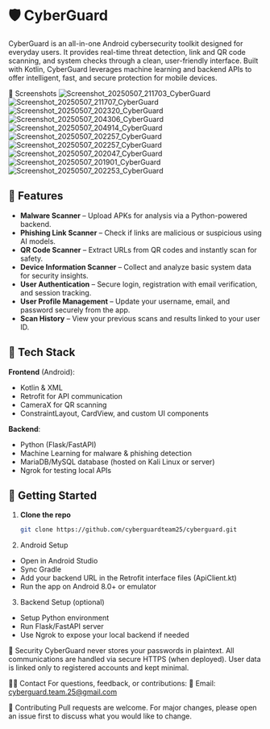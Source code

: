 # 🛡️ CyberGuard

CyberGuard is an all-in-one Android cybersecurity toolkit designed for everyday users. It provides real-time threat detection, link and QR code scanning, and system checks through a clean, user-friendly interface. Built with Kotlin, CyberGuard leverages machine learning and backend APIs to offer intelligent, fast, and secure protection for mobile devices.

📸 Screenshots
![Screenshot_20250507_211703_CyberGuard](https://github.com/user-attachments/assets/23151c4b-0db3-4089-b514-c492d13314a7)
![Screenshot_20250507_211707_CyberGuard](https://github.com/user-attachments/assets/9f312fb5-480c-485d-b5b7-d1bb58317020)
![Screenshot_20250507_202320_CyberGuard](https://github.com/user-attachments/assets/7ed5f7f0-bcb7-4c0b-8a35-4f20d443c30c)
![Screenshot_20250507_204306_CyberGuard](https://github.com/user-attachments/assets/a387c0be-b222-4fdd-a6ed-0778472cc9e4)
![Screenshot_20250507_204914_CyberGuard](https://github.com/user-attachments/assets/b0f6b1f6-b8a3-43a4-b4be-63ed974306c6)
![Screenshot_20250507_202257_CyberGuard](https://github.com/user-attachments/assets/059d0f8d-c3bf-4df5-896f-134fcc4ff021)
![Screenshot_20250507_202257_CyberGuard](https://github.com/user-attachments/assets/a50510d3-7fd9-40f4-bb0b-30569e32a55a)
![Screenshot_20250507_202047_CyberGuard](https://github.com/user-attachments/assets/659066b7-12ca-46ab-8baf-444e8f574018)
![Screenshot_20250507_201901_CyberGuard](https://github.com/user-attachments/assets/6b8dc905-4fa0-4644-8e05-993f565603cd)
![Screenshot_20250507_202253_CyberGuard](https://github.com/user-attachments/assets/22d608e6-2b2a-459a-a87a-5cad932304a8)

## 📱 Features

- **Malware Scanner** – Upload APKs for analysis via a Python-powered backend.
- **Phishing Link Scanner** – Check if links are malicious or suspicious using AI models.
- **QR Code Scanner** – Extract URLs from QR codes and instantly scan for safety.
- **Device Information Scanner** – Collect and analyze basic system data for security insights.
- **User Authentication** – Secure login, registration with email verification, and session tracking.
- **User Profile Management** – Update your username, email, and password securely from the app.
- **Scan History** – View your previous scans and results linked to your user ID.

## 🧠 Tech Stack

**Frontend** (Android):
- Kotlin & XML
- Retrofit for API communication
- CameraX for QR scanning
- ConstraintLayout, CardView, and custom UI components

**Backend**:
- Python (Flask/FastAPI)
- Machine Learning for malware & phishing detection
- MariaDB/MySQL database (hosted on Kali Linux or server)
- Ngrok for testing local APIs

## 🚀 Getting Started

1. **Clone the repo**
   ```bash
   git clone https://github.com/cyberguardteam25/cyberguard.git

2. Android Setup
- Open in Android Studio
- Sync Gradle
- Add your backend URL in the Retrofit interface files (ApiClient.kt)
- Run the app on Android 8.0+ or emulator

3. Backend Setup (optional)
- Setup Python environment
- Run Flask/FastAPI server
- Use Ngrok to expose your local backend if needed

🔐 Security
CyberGuard never stores your passwords in plaintext. All communications are handled via secure HTTPS (when deployed). User data is linked only to registered accounts and kept minimal.

🧑‍💻 Contact
For questions, feedback, or contributions:
📧 Email: cyberguard.team.25@gmail.com

🙌 Contributing
Pull requests are welcome. For major changes, please open an issue first to discuss what you would like to change.






